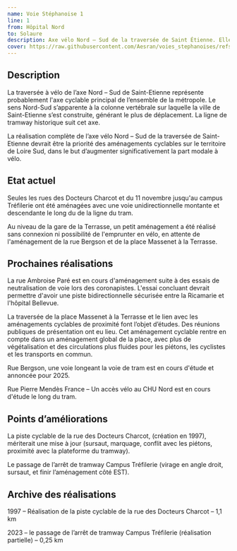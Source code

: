 ```yaml
---
name: Voie Stéphanoise 1
line: 1
from: Hôpital Nord 
to: Solaure
description: Axe vélo Nord – Sud de la traversée de Saint Étienne. Elle suit la ligne T1 du tram et parcours la ville du nord-ouest depuis l’Hôpital Nord jusqu'à Solaure au sud-est.
cover: https://raw.githubusercontent.com/Aesran/voies_stephanoises/refs/heads/main/assets/L1-Axe-velo-nord-sud.png
---
```


## Description
La traversée à vélo  de l’axe Nord – Sud de Saint-Etienne représente probablement l'axe cyclable principal de l’ensemble de la métropole. Le sens Nord-Sud s’apparente à la colonne vertébrale sur laquelle la ville de Saint-Etienne s’est construite, générant le plus de déplacement. La ligne de tramway historique suit cet axe. 

La réalisation complète de l’axe vélo Nord – Sud de la traversée de Saint-Etienne devrait être la priorité des aménagements cyclables sur le territoire de Loire Sud, dans le but d’augmenter significativement la part modale à vélo.

## Etat actuel
Seules les rues des Docteurs Charcot et du 11 novembre jusqu'au campus Tréfilerie ont été aménagées avec une voie unidirectionnelle montante et descendante le long du de la ligne du tram.


Au niveau de la gare de la Terrasse, un petit aménagement a été réalisé sans connexion ni possibilité de l'emprunter en vélo, en attente de l'aménagement de la rue Bergson et de la place Massenet   à la Terrasse.

## Prochaines réalisations 

La rue Ambroise Paré est en cours d'aménagement suite à des essais de neutralisation de voie lors des coronapistes. L'essai concluant devrait permettre d'avoir une piste bidirectionnelle sécurisée entre la Ricamarie et l'hôpital Bellevue.


La traversée de la place Massenet à la Terrasse et le lien avec les aménagements cyclables de proximité font l’objet d’études. Des réunions publiques de présentation ont eu lieu. Cet aménagement cyclable rentre en compte dans un aménagement global de la place, avec plus de végétalisation et des circulations plus fluides pour les piétons, les cyclistes et les transports en commun.


Rue Bergson, une voie longeant la voie de tram est en cours d'étude et annoncée pour 2025.


Rue Pierre Mendès France – Un accès vélo au CHU Nord est en cours d'étude le long du tram.

## Points d’améliorations

La piste cyclable de la rue des Docteurs Charcot, (création en 1997), mériterait une mise à jour (sursaut, marquage, conflit avec les piétons, proximité avec la plateforme du tramway).

Le passage de l’arrêt de tramway Campus Tréfilerie (virage en angle droit, sursaut, et finir l’aménagement côté EST).
## Archive des réalisations

1997 – Réalisation de la piste cyclable de la rue des Docteurs Charcot – 1,1 km 


2023 – le passage de l’arrêt de tramway Campus Tréfilerie (réalisation partielle) – 0,25 km